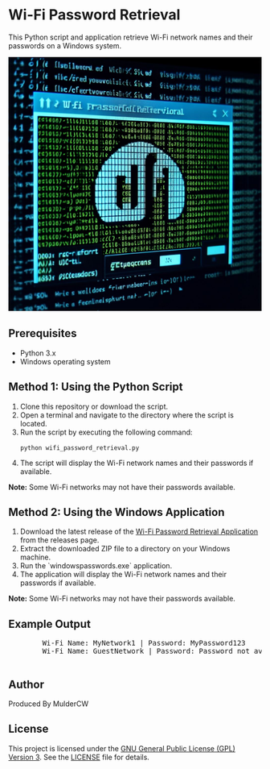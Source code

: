 
<body>
    <h1>Wi-Fi Password Retrieval</h1>
    <p>This Python script and application retrieve Wi-Fi network names and their passwords on a Windows system.</p>
    <img src="wifi_passwords.jpg" alt="Wi-Fi Password Retrieval Screenshot">
    <h2>Prerequisites</h2>
    <ul>
        <li>Python 3.x</li>
        <li>Windows operating system</li>
    </ul>
    <h2>Method 1: Using the Python Script</h2>
    <ol>
        <li>Clone this repository or download the script.</li>
        <li>Open a terminal and navigate to the directory where the script is located.</li>
        <li>Run the script by executing the following command:
            <pre><code>python wifi_password_retrieval.py</code></pre>
        </li>
        <li>The script will display the Wi-Fi network names and their passwords if available.</li>
    </ol>
    <p><strong>Note:</strong> Some Wi-Fi networks may not have their passwords available.</p>
    <h2>Method 2: Using the Windows Application</h2>
    <ol>
        <li>Download the latest release of the <a href="https://github.com/YourUsername/wifi-password-retrieval/releases">Wi-Fi Password Retrieval Application</a> from the releases page.</li>
        <li>Extract the downloaded ZIP file to a directory on your Windows machine.</li>
        <li>Run the `windowspasswords.exe` application.</li>
        <li>The application will display the Wi-Fi network names and their passwords if available.</li>
    </ol>
    <p><strong>Note:</strong> Some Wi-Fi networks may not have their passwords available.</p>
    <h2>Example Output</h2>
    <pre>
        Wi-Fi Name: MyNetwork1 | Password: MyPassword123
        Wi-Fi Name: GuestNetwork | Password: Password not available
    </pre>
    <h2>Author</h2>
    <p>Produced By MulderCW</p>
    <h2>License</h2>
    <p>This project is licensed under the <a href="https://www.gnu.org/licenses/gpl-3.0.html">GNU General Public License (GPL) Version 3</a>. See the <a href="LICENSE">LICENSE</a> file for details.</p>
</body>
</html>
